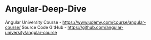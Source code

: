 # Angular-Deep-Dive
Angular University Course - https://www.udemy.com/course/angular-course/
Source Code GitHub - https://github.com/angular-university/angular-course
